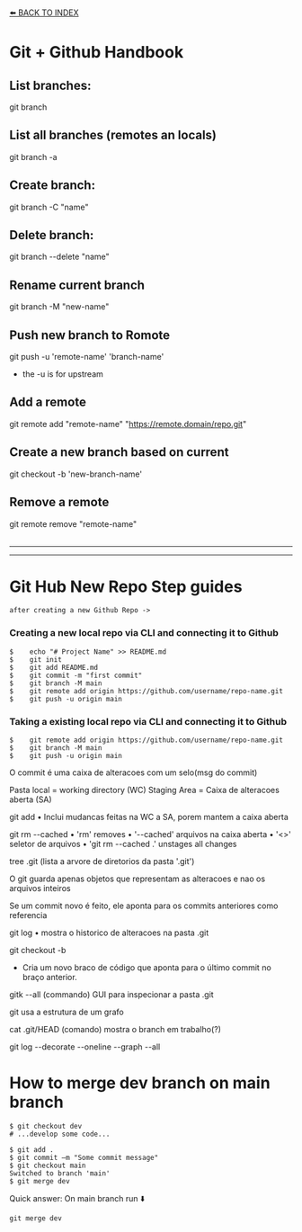 [⬅️ BACK TO INDEX](.../)
# Git + Github Handbook #

## List branches: ##
git branch

## List all branches (remotes an locals) ##
git branch -a

## Create branch: ##
git branch -C "name"

## Delete branch: ##
git branch --delete "name"

## Rename current branch ##
git branch -M "new-name"

## Push new branch to Romote ##
git push -u 'remote-name' 'branch-name' 
- the -u is for upstream

## Add a remote ##
git remote add "remote-name" "https://remote.domain/repo.git"

## Create a new branch based on current ##
git checkout -b 'new-branch-name'


## Remove a remote ##
git remote remove "remote-name"
<br><br>
<hr><hr>

# Git Hub New Repo Step guides #

`after creating a new Github Repo ->`

### Creating a new local repo via CLI and connecting it to Github ###

```
$    echo "# Project Name" >> README.md
$    git init
$    git add README.md
$    git commit -m "first commit"
$    git branch -M main
$    git remote add origin https://github.com/username/repo-name.git
$    git push -u origin main
```

### Taking a existing local repo via CLI and connecting it to Github ###

```
$    git remote add origin https://github.com/username/repo-name.git
$    git branch -M main
$    git push -u origin main
```

O commit é uma caixa de alteracoes com um selo(msg do commit)

Pasta local = working directory (WC)
Staging Area = Caixa de alteracoes aberta (SA)

git add <file-name-or-folder>
• Inclui mudancas feitas na WC a SA, porem mantem a caixa aberta

git rm --cached <file-name-or-folder>
• 'rm' removes
• '--cached' arquivos na caixa aberta
• '<>' seletor de arquivos
• 'git rm --cached .' unstages all changes

tree .git (lista a arvore de diretorios da pasta '.git')

O git guarda apenas objetos que representam as alteracoes e nao os arquivos inteiros

Se um commit novo é feito, ele aponta para os commits anteriores como referencia


git log
• mostra o historico de alteracoes na pasta .git

git checkout -b <nome do branch>
- Cria um novo braco de código que aponta para o último commit no braço anterior.

gitk --all  (commando)
GUI para inspecionar a pasta .git

git usa a estrutura de um grafo

cat .git/HEAD (comando)
mostra o branch em trabalho(?)

git log --decorate --oneline --graph --all


# How to merge dev branch on main branch

```
$ git checkout dev
# ...develop some code...

$ git add .
$ git commit –m "Some commit message"
$ git checkout main
Switched to branch 'main'
$ git merge dev
```
Quick answer: On main branch run ⬇️
```
git merge dev
```

